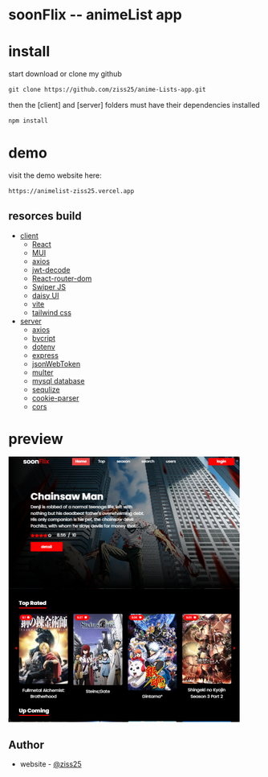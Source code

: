 # soonFlix -- animeList app

# install

start download or clone my github

```txt
git clone https://github.com/ziss25/anime-Lists-app.git
```

then the [client] and [server] folders must have their dependencies installed

```txt
npm install
```

# demo

visit the demo website here:

```txt
https://animelist-ziss25.vercel.app
```

## resorces build

- [client](#overview)
  - [React](#the-challenge)
  - [MUI](#screenshot)
  - [axios](#links)
  - [jwt-decode](#links)
  - [React-router-dom](#links)
  - [Swiper JS](#links)
  - [daisy UI](#links)
  - [vite](#links)
  - [tailwind css](#links)
- [server](#my-process)
  - [axios](#built-with)
  - [bycript](#what-i-learned)
  - [dotenv](#what-i-learned)
  - [express](#what-i-learned)
  - [jsonWebToken](#what-i-learned)
  - [multer](#what-i-learned)
  - [mysql database](#what-i-learned)
  - [sequlize](#what-i-learned)
  - [cookie-parser](#)
  - [cors](#)

# preview

![Design preview for the animelist](./client/public/animelist.png)

## Author

- website - [@ziss25](https://ziss25.github.io)
